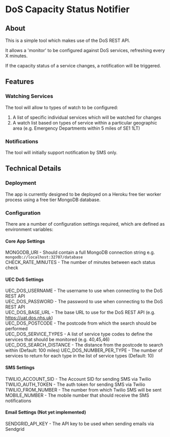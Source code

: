 # DoS Capacity Status Notifier

## About
This is a simple tool which makes use of the DoS REST API.

It allows a 'monitor' to be configured against DoS services, refreshing every X minutes.

If the capacity status of a service changes, a notification will be triggered.

## Features

### Watching Services
The tool will allow to types of watch to be configured:

1. A list of specific individual services which will be watched for changes
2. A watch list based on types of service within a particular geographic area (e.g. Emergency Departments within 5 miles of SE1 1LT)

### Notifications
The tool will initially support notification by SMS only.

## Technical Details

### Deployment
The app is currently designed to be deployed on a Heroku free tier worker process using a free tier MongoDB database.

### Configuration
There are a number of configuration settings required, which are defined as environment variables:

#### Core App Settings
MONGODB_URI - Should contain a full MongoDB connection string e.g. `mongodb://localhost:32707/database`  
CHECK_RATE_MINUTES - The number of minutes between each status check  

#### UEC DoS Settings
UEC_DOS_USERNAME - The username to use when connecting to the DoS REST API  
UEC_DOS_PASSWORD - The password to use when connecting to the DoS REST API  
UEC_DOS_BASE_URL - The base URL to use for the DoS REST API (e.g. https://uat.dos.nhs.uk)  
UEC_DOS_POSTCODE - The postcode from which the search should be performed  
UEC_DOS_SERVICE_TYPES - A list of service type codes to define the services that should be monitored (e.g. 40,45,46)
UEC_DOS_SEARCH_DISTANCE - The distance from the postcode to search within (Default: 100 miles)
UEC_DOS_NUMBER_PER_TYPE - The number of services to return for each type in the list of service types (Default: 10)

#### SMS Settings
TWILIO_ACCOUNT_SID - The Account SID for sending SMS via Twilio    
TWILIO_AUTH_TOKEN - The auth token for sending SMS via Twilio  
TWILIO_FROM_NUMBER - The number from which Twilio SMS will be sent    
MOBILE_NUMBER - The mobile number that should receive the SMS notifications  

#### Email Settings (Not yet implemented)
SENDGRID_API_KEY - The API key to be used when sending emails via Sendgrid    